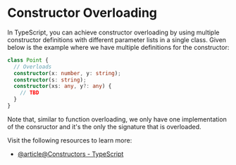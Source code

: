 # Constructor Overloading

In TypeScript, you can achieve constructor overloading by using multiple constructor definitions with different parameter lists in a single class. Given below is the example where we have multiple definitions for the constructor:

```typescript
class Point {
  // Overloads
  constructor(x: number, y: string);
  constructor(s: string);
  constructor(xs: any, y?: any) {
    // TBD
  }
}
```

Note that, similar to function overloading, we only have one implementation of the consructor and it's the only the signature that is overloaded.

Visit the following resources to learn more:

- [@article@Constructors - TypeScript](https://www.typescriptlang.org/docs/handbook/2/classes.html#constructors)

